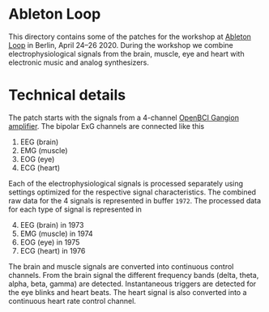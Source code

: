 # Ableton Loop

This directory contains some of the patches for the workshop at [Ableton Loop](https://loop.ableton.com/) in Berlin, April 24–26 2020. During the workshop we combine electrophysiological signals from the brain, muscle, eye and heart with electronic music and analog synthesizers.

# Technical details

The patch starts with the signals from a 4-channel [OpenBCI Gangion amplifier](http://www.eegsynth.org/?p=2034). The bipolar ExG channels are connected like this

1. EEG (brain)
2. EMG (muscle)
3. EOG (eye)
4. ECG (heart)

Each of the electrophysiological signals is processed separately using settings optimized for the respective signal characteristics. The combined raw data for the 4 signals is represented in buffer `1972`. The processed data for each type of signal is represented in

4. EEG (brain) in 1973
3. EMG (muscle) in 1974
1. EOG (eye) in 1975
2. ECG (heart) in 1976

The brain and muscle signals are converted into continuous control channels. From the brain signal the different frequency bands (delta, theta, alpha, beta, gamma) are detected. Instantaneous triggers are detected for the eye blinks and heart beats. The heart signal is also converted into a continuous heart rate control channel.
